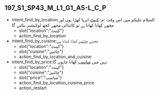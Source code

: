## 197_S1_SP43_M_L1_G1_A5-L_C_P
* intent_find_by_location:السلام علیکم میں اس وقت :م: [کینٹ](location) ایریا کھڑا ہوں اور مجھے کھانا کھانا ہے تو کائنڈلی مجھے کچھ لوکیشنز بتائیے گا
	- slot{"location":"کینٹ"}
	- action_find_by_location
* intent_find_by_cuisine:مجھے [چائنیز](cuisine) کھانا کھانا ہے
	- slot{"location":"کینٹ"}
	- slot{"cuisine":"چائنیز"}
	- action_find_by_location_and_cuisine
* intent_find_by_price:نہیں میں [مناسب](price) کھانا چاہوں گا
	- slot{"location":"کینٹ"}
	- slot{"cuisine":"چائنیز"}
	- slot{"price":"مناسب"}
	- action_find_by_location_cuisine_price
	- action_restart